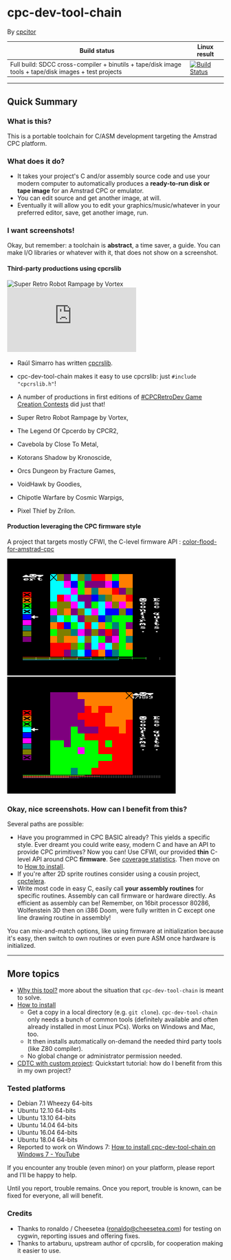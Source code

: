 cpc-dev-tool-chain
==================

By [cpcitor](https://github.com/cpcitor)

Build status | Linux result
---- | ----
Full build: SDCC cross-compiler + binutils + tape/disk image tools + tape/disk images + test projects | [![Build Status](https://travis-ci.org/cpcitor/cpc-dev-tool-chain.svg?branch=master)](https://travis-ci.org/cpcitor/cpc-dev-tool-chain)
----------------------------------------------------------------

## Quick Summary

### What is this?

This is a portable toolchain for C/ASM development targeting the Amstrad CPC platform.

### What does it do?

* It takes your project's C and/or assembly source code and use your modern computer to automatically produces a **ready-to-run disk or tape image** for an Amstrad CPC or emulator.
* You can edit source and get another image, at will.
* Eventually it will allow you to edit your graphics/music/whatever in your preferred editor, save, get another image, run.

### I want screenshots!

Okay, but remember: a toolchain is **abstract**, a time saver, a guide.  You can make I/O libraries or whatever with it, that does not show on a screenshot.

#### Third-party productions using cpcrslib

![Super Retro Robot Rampage by Vortex](https://cpcrulez.fr/img/6/srrr2.png)
![Kotorans Shadow by Kronoscide](http://www.cpc-power.com/extra_lire_fichier.php?extra=cpcold&fiche=11423&slot=2&part=A&type=.png)

* Raúl Simarro has written [cpcrslib](http://www.cpcwiki.eu/index.php/CPCRSlib).
* cpc-dev-tool-chain makes it easy to use cpcrslib: just `#include "cpcrslib.h"`!
* A number of productions in first editions of [#CPCRetroDev Game Creation Contests](http://cpcretrodev.byterealms.com/en/ "#CPCRetroDev Game Creation Contest | Amstrad CPC game development contest") did just that!

* Super Retro Robot Rampage by Vortex,
* The Legend Of Cpcerdo by CPCR2,
* Cavebola by Close To Metal,
* Kotorans Shadow by Kronoscide,
* Orcs Dungeon by Fracture Games,
* VoidHawk by Goodies,
* Chipotle Warfare by Cosmic Warpigs,
* Pixel Thief by Zrilon.

#### Production leveraging the CPC firmware style

A project that targets mostly CFWI, the C-level firmware API : [color-flood-for-amstrad-cpc](https://github.com/cpcitor/color-flood-for-amstrad-cpc "cpcitor/color-flood-for-amstrad-cpc: A puzzle game for 2 to 4 player. Written in portable C as an experiment: can a program with non-trivial algorithmic logic be compiled and run on an 8-bit platform? Answer: yes.")

![Playing Color Flood](https://raw.githubusercontent.com/cpcitor/color-flood-for-amstrad-cpc/master/doc/images/dump_2018y12m03d_19h24m32s_174836371.png)
![Playing Color Flood](https://raw.githubusercontent.com/cpcitor/color-flood-for-amstrad-cpc/master/doc/images/dump_2018y12m03d_19h34m30s_522981601.png)

### Okay, nice screenshots.  How can I benefit from this?

Several paths are possible:

* Have you programmed in CPC BASIC already?  This yields a specific style.  Ever dreamt you could write easy, modern C and have an API to provide CPC primitives?  Now you can!  Use CFWI, our provided **thin** C-level API around CPC **firmware**.  See [coverage statistics](https://cdn.rawgit.com/cpcitor/cpc-dev-tool-chain/master/cpclib/cfwi/coverage.html).  Then move on to [How to install](documentation/how_to_install.md).
* If you're after 2D sprite routines consider using a cousin project, [cpctelera](https://github.com/lronaldo/cpctelera "lronaldo/cpctelera: Astonishingly fast Amstrad CPC game engine for C developers").
* Write most code in easy C, easily call **your assembly routines** for specific routines.  Assembly can call firmware or hardware directly.  As efficient as assembly can be!  Remember, on 16bit processor 80286, Wolfenstein 3D then on i386 Doom, were fully written in C except one line drawing routine in assembly!

You can mix-and-match options, like using firmware at initialization because it's easy, then switch to own routines or even pure ASM once hardware is initialized.

----------------------------------------------------------------

## More topics

* [Why this tool?](documentation/why_this_tool.md) more about the situation that `cpc-dev-tool-chain` is meant to solve.
* [How to install](documentation/how_to_install.md)
  * Get a copy in a local directory (e.g. `git clone`). `cpc-dev-tool-chain` only needs a bunch of common tools (definitely available and often already installed in most Linux PCs).  Works on Windows and Mac, too.
  * It then installs automatically on-demand the needed third party tools (like Z80 compiler).
  * No global change or administrator permission needed.
* [CDTC with custom project](documentation/CDTC_with_custom_project.md): Quickstart tutorial: how do I benefit from this in my own project?

### Tested platforms

* Debian 7.1 Wheezy 64-bits
* Ubuntu 12.10 64-bits
* Ubuntu 13.10 64-bits
* Ubuntu 14.04 64-bits
* Ubuntu 16.04 64-bits
* Ubuntu 18.04 64-bits
* Reported to work on Windows 7: [How to install cpc-dev-tool-chain on Windows 7 - YouTube](https://www.youtube.com/watch?v=FQ4ToK9ry5U)

If you encounter any trouble (even minor) on your platform, please report and I'll be happy to help.

Until you report, trouble remains.
Once you report, trouble is known, can be fixed for everyone, all will benefit.


### Credits

* Thanks to ronaldo / Cheesetea (ronaldo@cheesetea.com) for testing on cygwin, reporting issues and offering fixes.
* Thanks to artaburu, upstream author of cpcrslib, for cooperation making it easier to use.

